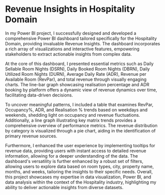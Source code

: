 # Revenue Insights in Hospitality Domain 
In my Power BI project, I successfully designed and developed a comprehensive Power BI dashboard tailored specifically for the Hospitality Domain, providing invaluable Revenue Insights. The dashboard incorporates a rich array of visualizations and interactive features, empowering stakeholders to extract actionable insights from complex data.

At the core of this dashboard, I presented essential metrics such as Daily Sellable Room Nights (DSRN), Daily Booked Room Nights (DBRN), Daily Utilized Room Nights (DURN), Average Daily Rate (ADR), Revenue per Available Room (RevPar), and total revenue through visually engaging charts. The line-bar graph showcasing realisation percentage and ADR booking by platform offers a dynamic view of revenue dynamics over time, facilitating data-driven decisions.

To uncover meaningful patterns, I included a table that examines RevPar, Occupancy%, ADR, and Realisation % trends based on weekdays and weekends, shedding light on occupancy and revenue fluctuations. Additionally, a line graph illustrating key matrix trends provides a comprehensive overview of performance metrics. The revenue distribution by category is visualized through a pie chart, aiding in the identification of primary revenue sources.

Furthermore, I enhanced the user experience by implementing tooltips for revenue data, providing users with instant access to detailed revenue information, allowing for a deeper understanding of the data. The dashboard's versatility is further enhanced by a robust set of filters, allowing users to explore data based on room types, city, property name, months, and weeks, tailoring the insights to their specific needs. Overall, this project showcases my expertise in data visualization, Power BI, and data analysis within the context of the Hospitality industry, highlighting my ability to deliver actionable insights from diverse datasets.
